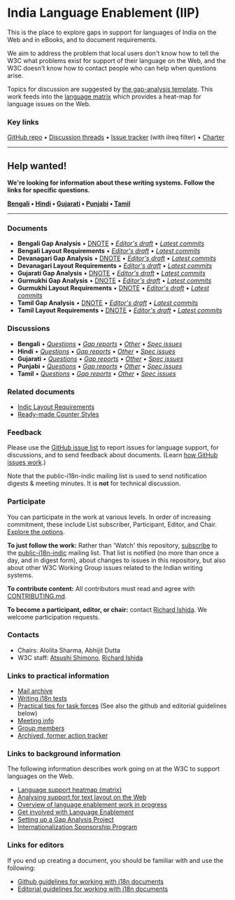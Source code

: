# India Language Enablement (IIP)

This is the place to explore gaps in support for languages of India on the Web and in eBooks, and to document requirements.

We aim to address the problem that local users don't know how to tell the W3C what problems exist for support of their language on the Web, and the W3C doesn't know how to contact people who can help when questions arise.

Topics for discussion are suggested by [the gap-analysis template](https://www.w3.org/International/i18n-activity/templates/gap-analysis/gap-analysis_template.html). This work feeds into the [language matrix](https://www.w3.org/International/typography/gap-analysis/language-matrix.html) which provides a heat-map for language issues on the Web.


### Key links
[GitHub repo](https://github.com/w3c/iip) • [Discussion threads](https://github.com/w3c/iip/issues) • [Issue tracker](https://www.w3.org/International/i18n-activity/textlayout/?filter=ilreq) (with ilreq filter) • [Charter](https://www.w3.org/International/iip/charter/)

---

## Help wanted! ###
**We're looking for information about these writing systems. Follow the links for specific questions.**

**[Bengali](https://github.com/w3c/iip/issues?q=is%3Aissue+is%3Aopen+label%3Al%3Abn+label%3Aquestion) • [Hindi](https://github.com/w3c/iip/issues?q=is%3Aissue+is%3Aopen+label%3Al%3Ahi+label%3Aquestion) • [Gujarati](https://github.com/w3c/iip/issues?q=is%3Aissue+is%3Aopen+label%3Al%3Agu+label%3Aquestion) • [Punjabi](https://github.com/w3c/iip/issues?q=is%3Aissue+is%3Aopen+label%3Al%3Apa-guru+label%3Aquestion) • [Tamil](https://github.com/w3c/iip/issues?q=is%3Aissue+is%3Aopen+label%3Al%3Ata+label%3Aquestion)**

---

### Documents
- **Bengali Gap Analysis** • [DNOTE](https://www.w3.org/TR/beng-gap) • [*Editor's draft*](https://www.w3.org/International/ilreq/gap-analysis/beng-gap) • [*Latest commits*](https://github.com/w3c/iip/commits/gh-pages/gap-analysis/beng-gap.html)
- **Bengali Layout Requirements** • [*Editor's draft*](https://www.w3.org/International/ilreq/bengali/) • [*Latest commits*](https://github.com/w3c/iip/commits/gh-pages/bengali/index.html)
- **Devanagari Gap Analysis** • [DNOTE](https://www.w3.org/TR/deva-gap) • [*Editor's draft*](https://www.w3.org/International/ilreq/gap-analysis/deva-gap) • [*Latest commits*](https://github.com/w3c/iip/commits/gh-pages/gap-analysis/deva-gap.html)
- **Devanagari Layout Requirements** • [*Editor's draft*](https://www.w3.org/International/ilreq/devanagari/) • [*Latest commits*](https://github.com/w3c/iip/commits/gh-pages/devanagari/index.html)
- **Gujarati Gap Analysis** • [DNOTE](https://www.w3.org/TR/gujr-gap) • [*Editor's draft*](https://www.w3.org/International/ilreq/gap-analysis/gujr-gap) • [*Latest commits*](https://github.com/w3c/iip/commits/gh-pages/gap-analysis/gujr-gap.html)
- **Gurmukhi Gap Analysis** • [DNOTE](https://www.w3.org/TR/guru-gap) • [*Editor's draft*](https://www.w3.org/International/ilreq/gap-analysis/guru-gap) • [*Latest commits*](https://github.com/w3c/iip/commits/gh-pages/gap-analysis/guru-gap.html)
- **Gurmukhi Layout Requirements** • [DNOTE](https://www.w3.org/TR/guru-lreq) • [*Editor's draft*](https://www.w3.org/International/ilreq/gurmukhi/) • [*Latest commits*](https://github.com/w3c/iip/commits/gh-pages/gurmukhi/index.html)
- **Tamil Gap Analysis** • [DNOTE](https://www.w3.org/TR/taml-gap) • [*Editor's draft*](https://www.w3.org/International/ilreq/gap-analysis/taml-gap) • [*Latest commits*](https://github.com/w3c/iip/commits/gh-pages/gap-analysis/taml-gap.html)
- **Tamil Layout Requirements** • [DNOTE](https://www.w3.org/TR/ilreq-taml) • [*Editor's draft*](https://www.w3.org/International/ilreq/tamil/) • [*Latest commits*](https://github.com/w3c/iip/commits/gh-pages/tamil/index.html)

### Discussions
- **Bengali** • [*Questions*](https://github.com/w3c/iip/issues?q=is%3Aissue+is%3Aopen+label%3Al%3Abn+label%3Aquestion)
• [*Gap reports*](https://github.com/w3c/iip/labels/doc%3Abeng)
• [*Other*](https://github.com/w3c/iip/issues?q=is%3Aopen+label%3Al%3Abn+-label%3Aquestion) 
• [*Spec issues*](https://github.com/w3c/i18n-activity/issues?q=is%3Aopen+label%3Ailreq+label%3Aspec-type-issue)
- **Hindi** • [*Questions*](https://github.com/w3c/iip/issues?q=is%3Aissue+is%3Aopen+label%3Al%3Ahi+label%3Aquestion)
• [*Gap reports*](https://github.com/w3c/iip/labels/doc%3Adeva)
• [*Other*](https://github.com/w3c/iip/issues?q=is%3Aopen+label%3Al%3Ahi+-label%3Aquestion) 
• [*Spec issues*](https://github.com/w3c/i18n-activity/issues?q=is%3Aopen+label%3Ailreq+label%3Aspec-type-issue)
- **Gujarati** • [*Questions*](https://github.com/w3c/iip/issues?q=is%3Aissue+is%3Aopen+label%3Al%3Agu+label%3Aquestion)
• [*Gap reports*](https://github.com/w3c/iip/labels/doc%3Agujr)
• [*Other*](https://github.com/w3c/iip/issues?q=is%3Aopen+label%3Al%3Agu+-label%3Aquestion) 
• [*Spec issues*](https://github.com/w3c/i18n-activity/issues?q=is%3Aopen+label%3Ailreq+label%3Aspec-type-issue)
- **Punjabi** • [*Questions*](https://github.com/w3c/iip/issues?q=is%3Aissue+is%3Aopen+label%3Al%3Apa-guru+label%3Aquestion)
• [*Gap reports*](https://github.com/w3c/iip/labels/doc%3Aguru)
• [*Other*](https://github.com/w3c/iip/issues?q=is%3Aopen+label%3Al%3Apa-guru+-label%3Aquestion) 
• [*Spec issues*](https://github.com/w3c/i18n-activity/issues?q=is%3Aopen+label%3Ailreq+label%3Aspec-type-issue)
- **Tamil** • [*Questions*](https://github.com/w3c/iip/issues?q=is%3Aissue+is%3Aopen+label%3Al%3Ata+label%3Aquestion)
• [*Gap reports*](https://github.com/w3c/iip/labels/doc%3Ataml)
• [*Other*](https://github.com/w3c/iip/issues?q=is%3Aopen+label%3Al%3Ata+-label%3Aquestion) 
• [*Spec issues*](https://github.com/w3c/i18n-activity/issues?q=is%3Aopen+label%3Ailreq+label%3Aspec-type-issue)




### Related documents
- [Indic Layout Requirements](https://www.w3.org/TR/ilreq/)
- [Ready-made Counter Styles](https://www.w3.org/TR/predefined-counter-styles/)


### Feedback
Please use the [GitHub issue list](https://github.com/w3c/iip/issues) to report issues for language support, for discussions, and to send feedback about documents. (Learn [how GitHub issues work](https://www.w3.org/International/i18n-activity/guidelines/issues.html).)

Note that the public-i18n-indic mailing list is used to send notification digests & meeting minutes. It is **not** for technical discussion.


### Participate
You can participate in the work at various levels. In order of increasing commitment, these include List subscriber, Participant, Editor, and Chair. [Explore the options](https://www.w3.org/International/i18n-drafts/pages/languagedev_participation.html).

**To just follow the work:** Rather than 'Watch' this repository, [subscribe](mailto:public-i18n-indic-request@w3.org?subject=subscribe) to the [public-i18n-indic](https://lists.w3.org/Archives/Public/public-i18n-indic/) mailing list. That list is notified (no more than once a day, and in digest form), about changes to issues in this repository, but also about other W3C Working Group issues related to the Indian writing systems.

**To contribute content:** All contributors must read and agree with [CONTRIBUTING.md](CONTRIBUTING.md).

**To become a participant, editor, or chair:** contact [Richard Ishida](mailto:ishida@w3.org). We welcome participation requests.


### Contacts

- Chairs: Alolita Sharma, Abhijit Dutta
- W3C staff: [Atsushi Shimono](mailto:atsushi@w3.org), [Richard Ishida](mailto:ishida@w3.org)


### Links to practical information
- [Mail archive](https://lists.w3.org/Archives/Public/public-i18n-indic/)
- [Writing i18n tests](https://github.com/w3c/i18n-activity/wiki/Writing-i18n-tests)
- [Practical tips for task forces](https://www.w3.org/International/i18n-activity/guidelines/process.html) (See also the github and editorial guidelines below)
- [Meeting info](https://www.w3.org/2017/07/ilreq-meeting-info.html)
- [Group members](https://www.w3.org/2000/09/dbwg/details?group=104979&public=1) 
- [Archived, former action tracker](https://www.w3.org/International/groups/indic-layout/track/actions/open)


### Links to background information
The following information describes work going on at the W3C to support languages on the Web.
- [Language support heatmap (matrix)](https://www.w3.org/International/typography/gap-analysis/language-matrix.html)
- [Analysing support for text layout on the Web](https://www.w3.org/International/i18n-drafts/nav/languagedev)
- [Overview of language enablement work in progress](https://www.w3.org/International/i18n-drafts/nav/languagedev)
- [Get involved with Language Enablement](https://www.w3.org/International/i18n-drafts/pages/languagedev_participation)
- [Setting up a Gap Analysis Project](https://github.com/w3c/typography/wiki/Setting-up-a-Gap-Analysis-Project)
- [Internationalization Sponsorship Program](https://www.w3.org/International/sponsorship/)


### Links for editors
If you end up creating a document, you should be familiar with and use the following:

- [Github guidelines for working with i18n documents](https://www.w3.org/International/i18n-activity/guidelines/github)
- [Editorial guidelines for working with i18n documents](https://www.w3.org/International/i18n-activity/guidelines/editing)
